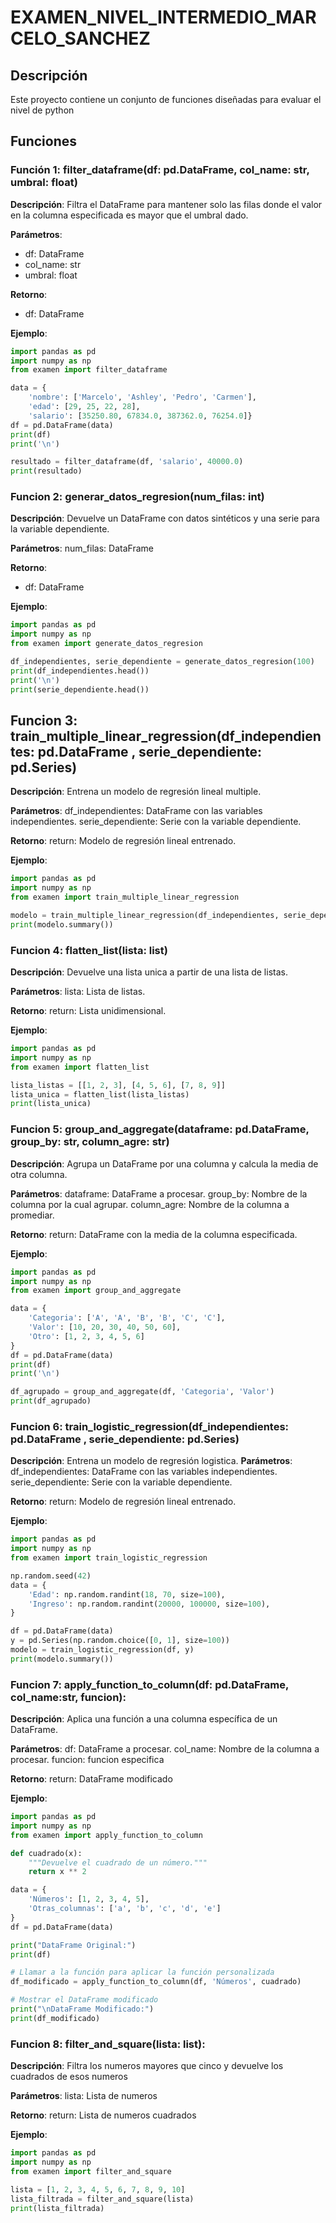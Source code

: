 # EXAMEN_NIVEL_INTERMEDIO_MARCELO_SANCHEZ

## Descripción

Este proyecto contiene un conjunto de funciones diseñadas para evaluar el nivel de python

## Funciones

### Función 1: filter_dataframe(df: pd.DataFrame, col_name: str, umbral: float)

**Descripción**: 
Filtra el DataFrame para mantener solo las filas donde el valor en la columna especificada
    es mayor que el umbral dado.

**Parámetros**:
- df: DataFrame
- col_name: str
- umbral: float

**Retorno**: 
- df: DataFrame

**Ejemplo**:
```python
import pandas as pd
import numpy as np
from examen import filter_dataframe

data = {
    'nombre': ['Marcelo', 'Ashley', 'Pedro', 'Carmen'],
    'edad': [29, 25, 22, 28],
    'salario': [35250.80, 67834.0, 387362.0, 76254.0]}
df = pd.DataFrame(data)
print(df)
print('\n')

resultado = filter_dataframe(df, 'salario', 40000.0)
print(resultado) 
```

### Funcion 2: generar_datos_regresion(num_filas: int)

**Descripción**:
Devuelve un DataFrame con datos sintéticos y una serie para la variable dependiente.

**Parámetros**:
num_filas: DataFrame

**Retorno**:
- df: DataFrame

**Ejemplo**:
```python
import pandas as pd
import numpy as np
from examen import generate_datos_regresion

df_independientes, serie_dependiente = generate_datos_regresion(100)
print(df_independientes.head())
print('\n')
print(serie_dependiente.head()) 
```

## Funcion 3: train_multiple_linear_regression(df_independientes: pd.DataFrame , serie_dependiente: pd.Series)
**Descripción**:
Entrena un modelo de regresión lineal multiple.

**Parámetros**:
  df_independientes: DataFrame con las variables independientes.
  serie_dependiente: Serie con la variable dependiente.

**Retorno**:
  return: Modelo de regresión lineal entrenado.

**Ejemplo**:
```python
import pandas as pd
import numpy as np
from examen import train_multiple_linear_regression

modelo = train_multiple_linear_regression(df_independientes, serie_dependiente)
print(modelo.summary()) 
```

### Funcion 4: flatten_list(lista: list)
**Descripción**:
  Devuelve una lista unica a partir de una lista de listas.

**Parámetros**:
  lista: Lista de listas.
  
**Retorno**:
  return: Lista unidimensional.

**Ejemplo**:
```python
import pandas as pd
import numpy as np
from examen import flatten_list

lista_listas = [[1, 2, 3], [4, 5, 6], [7, 8, 9]]
lista_unica = flatten_list(lista_listas)
print(lista_unica) 
```

### Funcion 5: group_and_aggregate(dataframe: pd.DataFrame, group_by: str, column_agre: str)
**Descripción**:
Agrupa un DataFrame por una columna y calcula la media de otra columna.
  
**Parámetros**:
  dataframe: DataFrame a procesar.
  group_by: Nombre de la columna por la cual agrupar.
  column_agre: Nombre de la columna a promediar.

**Retorno**:
  return: DataFrame con la media de la columna especificada.

**Ejemplo**:
```python
import pandas as pd
import numpy as np
from examen import group_and_aggregate

data = {
    'Categoria': ['A', 'A', 'B', 'B', 'C', 'C'],
    'Valor': [10, 20, 30, 40, 50, 60],
    'Otro': [1, 2, 3, 4, 5, 6]
}
df = pd.DataFrame(data)
print(df)
print('\n')

df_agrupado = group_and_aggregate(df, 'Categoria', 'Valor')
print(df_agrupado) 
```

### Funcion 6: train_logistic_regression(df_independientes: pd.DataFrame , serie_dependiente: pd.Series)
**Descripción**:
  Entrena un modelo de regresión logistica.
**Parámetros**:
  df_independientes: DataFrame con las variables independientes.
  serie_dependiente: Serie con la variable dependiente.

**Retorno**:
  return: Modelo de regresión lineal entrenado.

**Ejemplo**:
```python
import pandas as pd
import numpy as np
from examen import train_logistic_regression

np.random.seed(42)  
data = {
    'Edad': np.random.randint(18, 70, size=100),  
    'Ingreso': np.random.randint(20000, 100000, size=100),  
}

df = pd.DataFrame(data)
y = pd.Series(np.random.choice([0, 1], size=100))
modelo = train_logistic_regression(df, y)
print(modelo.summary()) 
```


### Funcion 7: apply_function_to_column(df: pd.DataFrame, col_name:str, funcion):

**Descripción**:
  Aplica una función a una columna específica de un DataFrame.

**Parámetros**:
  df: DataFrame a procesar.
  col_name: Nombre de la columna a procesar.
  funcion: funcion especifica

**Retorno**:
  return: DataFrame modificado

**Ejemplo**:
```python
import pandas as pd
import numpy as np
from examen import apply_function_to_column

def cuadrado(x):
    """Devuelve el cuadrado de un número."""
    return x ** 2

data = {
    'Números': [1, 2, 3, 4, 5],
    'Otras_columnas': ['a', 'b', 'c', 'd', 'e']
}
df = pd.DataFrame(data)

print("DataFrame Original:")
print(df)

# Llamar a la función para aplicar la función personalizada
df_modificado = apply_function_to_column(df, 'Números', cuadrado)

# Mostrar el DataFrame modificado
print("\nDataFrame Modificado:")
print(df_modificado) 
```

### Funcion 8: filter_and_square(lista: list):
   
**Descripción**:
  Filtra los numeros mayores que cinco y devuelve los cuadrados de esos numeros
  
**Parámetros**:
  lista: Lista de numeros

**Retorno**:
  return: Lista de numeros cuadrados

**Ejemplo**:
```python
import pandas as pd
import numpy as np
from examen import filter_and_square

lista = [1, 2, 3, 4, 5, 6, 7, 8, 9, 10]
lista_filtrada = filter_and_square(lista)
print(lista_filtrada) 
```
